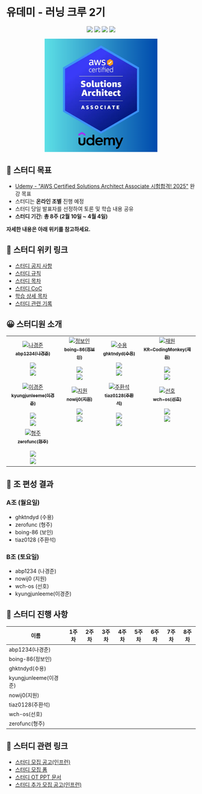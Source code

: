 # 유데미 - 러닝 크루 2기

<p align="center">
  <img src="https://img.shields.io/badge/AWS-FF9900?style=for-the-badge&logo=amazonwebservices&logoColor=white">
  <a href="https://github.com/Udemy-kor/aws-saa"><img src="https://img.shields.io/badge/GitHub-181717?style=for-the-badge&logo=github&logoColor=white"/></a>
  <img src="https://img.shields.io/badge/KakaoTalk-FFCD00?style=for-the-badge&logo=kakaotalk&logoColor=black"/>
  <img src="https://img.shields.io/badge/Discord-5865F2?style=for-the-badge&logo=discord&logoColor=white"/>
</p>

<p align="center">
  <img src="markdown/img/saa.png" width="300" height="300" />
</p>

## 🎯 스터디 목표

- [Udemy - "AWS Certified Solutions Architect Associate 시험합격! 2025"](https://www.udemy.com/share/105HsY3@-Eq7TFAKPwVm6-0KDC3GH-fAUz9t_GWqpwEyejvo7Ch_s3vfFxIiQb3XQJg1ErMXOA==/) 완강 목표
- 스터디는 **온라인 조별** 진행 예정
- 스터디 당일 발표자를 선정하여 토론 및 학습 내용 공유
- **스터디 기간:** **총 8주 (2월 10일 ~ 4월 4일)**

**자세한 내용은 아래 위키를 참고하세요.**

## 📖 스터디 위키 링크

- [스터디 공지 사항](https://github.com/Udemy-kor/aws-saa/wiki/00-%EC%8A%A4%ED%84%B0%EB%94%94-%EA%B3%B5%EC%A7%80-%EC%82%AC%ED%95%AD)
- [스터디 규칙](https://github.com/Udemy-kor/aws-saa/wiki/01-%EC%8A%A4%ED%84%B0%EB%94%94-%EA%B7%9C%EC%B9%99)
- [스터디 목차](https://github.com/Udemy-kor/aws-saa/wiki/02-%ED%95%99%EC%8A%B5-%EB%AA%A9%EC%B0%A8)
- [스터디 CoC](https://github.com/Udemy-kor/aws-saa/wiki/03-%EC%8A%A4%ED%84%B0%EB%94%94-CoC)
- [학습 상세 목차](https://github.com/Udemy-kor/aws-saa/wiki/04-%ED%95%99%EC%8A%B5-%EC%83%81%EC%84%B8-%EB%AA%A9%EC%B0%A8)
- [스터디 관련 기록](https://github.com/Udemy-kor/aws-saa/wiki/05-%EC%8A%A4%ED%84%B0%EB%94%94-%EA%B4%80%EB%A0%A8-%EA%B8%B0%EB%A1%9D)

## 😀 스터디원 소개

<div align="center">
  <table>
    <tr>
      <td align="center">
        <a href="https://github.com/abp1234">
          <img src="https://avatars.githubusercontent.com/u/156388823?v=4" width="100px;" alt="나경준"/>
          <br />
          <sub><b>abp1234(나경준)</b></sub>
          <br />
        </a>
        <br />
        <a href="https://github.com/Udemy-kor/aws-saa/pulls?q=assignee%3Aabp1234">
          <img src="https://img.shields.io/badge/진행률-0%2F8-blue?style=flat-square"/>
        </a>
        <br />
        <a href="https://github.com/Udemy-kor/aws-saa/pulls?q=assignee%3Aabp1234">
          <img src="https://img.shields.io/badge/PR-보러가기-blueviolet?style=flat-square"/>
        </a>
      </td>
      <td align="center">
        <a href="https://github.com/boing-86">
          <img src="https://avatars.githubusercontent.com/u/54930076?v=4" width="100px;" alt="정보인"/>
          <br />
          <sub><b>boing-86(정보인)</b></sub>
          <br />
        </a>
        <br />
        <a href="https://github.com/Udemy-kor/aws-saa/pulls?q=assignee%3Aboing-86">
          <img src="https://img.shields.io/badge/진행률-0%2F8-blue?style=flat-square"/>
        </a>
        <br />
        <a href="https://github.com/Udemy-kor/aws-saa/pulls?q=assignee%3Aboing-86">
          <img src="https://img.shields.io/badge/PR-보러가기-blueviolet?style=flat-square"/>
        </a>
      </td>
      <td align="center">
        <a href="https://github.com/ghktndyd">
          <img src="https://avatars.githubusercontent.com/u/120021021?v=4" width="100px;" alt="수용"/>
          <br />
          <sub><b>ghktndyd(수용)</b></sub>
          <br />
        </a>
        <br />
        <a href="https://github.com/Udemy-kor/aws-saa/pulls?q=assignee%3Aghktndyd">
          <img src="https://img.shields.io/badge/진행률-0%2F8-blue?style=flat-square"/>
        </a>
        <br />
        <a href="https://github.com/Udemy-kor/aws-saa/pulls?q=assignee%3Aghktndyd">
          <img src="https://img.shields.io/badge/PR-보러가기-blueviolet?style=flat-square"/>
        </a>
      </td>
      <td align="center">
        <a href="https://github.com/KR-CodingMonkey">
          <img src="https://avatars.githubusercontent.com/u/76420201?v=4" width="100px;" alt="재원"/>
          <br />
          <sub><b>KR-CodingMonkey(재원)</b></sub>
          <br />
        </a>
        <br />
        <a href="https://github.com/Udemy-kor/aws-saa/pulls?q=assignee%3AKR-CodingMonkey">
          <img src="https://img.shields.io/badge/진행률-0%2F8-blue?style=flat-square"/>
        </a>
        <br />
        <a href="https://github.com/Udemy-kor/aws-saa/pulls?q=assignee%3AKR-CodingMonkey">
          <img src="https://img.shields.io/badge/PR-보러가기-blueviolet?style=flat-square"/>
        </a>
      </td>
    </tr>
    <tr>
      <td align="center">
        <a href="https://github.com/kyungjunleeme">
          <img src="https://avatars.githubusercontent.com/u/45473846?v=4" width="100px;" alt="이경준"/>
          <br />
          <sub><b>kyungjunleeme(이경준)</b></sub>
          <br />
        </a>
        <br />
        <a href="https://github.com/Udemy-kor/aws-saa/pulls?q=assignee%3Akyungjunleeme">
          <img src="https://img.shields.io/badge/진행률-0%2F8-blue?style=flat-square"/>
        </a>
        <br />
        <a href="https://github.com/Udemy-kor/aws-saa/pulls?q=assignee%3Akyungjunleeme">
          <img src="https://img.shields.io/badge/PR-보러가기-blueviolet?style=flat-square"/>
        </a>
      </td>
      <td align="center">
        <a href="https://github.com/nowij0">
          <img src="https://avatars.githubusercontent.com/u/118253722?v=4" width="100px;" alt="지원"/>
          <br />
          <sub><b>nowij0(지원)</b></sub>
          <br />
        </a>
        <br />
        <a href="https://github.com/Udemy-kor/aws-saa/pulls?q=assignee%3Anowij0">
          <img src="https://img.shields.io/badge/진행률-0%2F8-blue?style=flat-square"/>
        </a>
        <br />
        <a href="https://github.com/Udemy-kor/aws-saa/pulls?q=assignee%3Anowij0">
          <img src="https://img.shields.io/badge/PR-보러가기-blueviolet?style=flat-square"/>
        </a>
      </td>
      <td align="center">
        <a href="https://github.com/tiaz0128">
          <img src="https://avatars.githubusercontent.com/u/44606727?v=4" width="100px;" alt="주환석"/>
          <br />
          <sub><b>tiaz0128(주환석)</b></sub>
          <br />
        </a>
        <br />
        <a href="https://github.com/Udemy-kor/aws-saa/pulls?q=assignee%3Atiaz0128">
          <img src="https://img.shields.io/badge/진행률-0%2F8-blue?style=flat-square"/>
        </a>
        <br />
        <a href="https://github.com/Udemy-kor/aws-saa/pulls?q=assignee%3Atiaz0128">
          <img src="https://img.shields.io/badge/PR-보러가기-blueviolet?style=flat-square"/>
        </a>
      </td>
      <td align="center">
        <a href="https://github.com/wch-os">
          <img src="https://avatars.githubusercontent.com/u/99057845?v=4" width="100px;" alt="선호"/>
          <br />
          <sub><b>wch-os(선호)</b></sub>
          <br />
        </a>
        <br />
        <a href="https://github.com/Udemy-kor/aws-saa/pulls?q=assignee%3Awch-os">
          <img src="https://img.shields.io/badge/진행률-0%2F8-blue?style=flat-square"/>
        </a>
        <br />
        <a href="https://github.com/Udemy-kor/aws-saa/pulls?q=assignee%3Awch-os">
          <img src="https://img.shields.io/badge/PR-보러가기-blueviolet?style=flat-square"/>
        </a>
      </td>
    </tr>
    <tr>
      <td align="center">
        <a href="https://github.com/zerofunc">
          <img src="https://avatars.githubusercontent.com/u/6914456?v=4" width="100px;" alt="형주"/>
          <br />
          <sub><b>zerofunc(형주)</b></sub>
          <br />
        </a>
        <br />
        <a href="https://github.com/Udemy-kor/aws-saa/pulls?q=assignee%3Azerofunc">
          <img src="https://img.shields.io/badge/진행률-0%2F8-blue?style=flat-square"/>
        </a>
        <br />
        <a href="https://github.com/Udemy-kor/aws-saa/pulls?q=assignee%3Azerofunc">
          <img src="https://img.shields.io/badge/PR-보러가기-blueviolet?style=flat-square"/>
        </a>
      </td>
    </tr>
  </table>
</div>

## 👥 조 편성 결과

### A조 (월요일)

- ghktndyd (수용)
- zerofunc (형주)
- boing-86 (보인)
- tiaz0128 (주환석)

### B조 (토요일)

- abp1234 (나경준)
- nowij0 (지원)
- wch-os (선호)
- kyungjunleeme(이경준)

## 📅 스터디 진행 사항

| 이름 | 1주차 | 2주차 | 3주차 | 4주차 | 5주차 | 6주차 | 7주차 | 8주차 |
| --- | --- | --- | --- | --- | --- | --- | --- | --- |
| abp1234(나경준) |  |  |  |  |  |  |  |  |
| boing-86(정보인) |  |  |  |  |  |  |  |  |
| ghktndyd(수용) |  |  |  |  |  |  |  |  |
| kyungjunleeme(이경준) |  |  |  |  |  |  |  |  |
| nowij0(지원) |  |  |  |  |  |  |  |  |
| tiaz0128(주환석) |  |  |  |  |  |  |  |  |
| wch-os(선호) |  |  |  |  |  |  |  |  |
| zerofunc(형주) |  |  |  |  |  |  |  |  |

## 🔗 스터디 관련 링크

- [스터디 모집 공고(인프런)](https://www.inflearn.com/studies/1503667/aws-saa-%EA%B0%95%EC%9D%98-%EC%8A%A4%ED%84%B0%EB%94%94)
- [스터디 모집 폼](https://forms.gle/ZV7SaTR9BabdXkve6)
- [스터디 OT PPT 문서](https://gamma.app/docs/AWS-OT-j132g9hb3kvnixq)
- [스터디 추가 모집 공고(인프런)](https://www.inflearn.com/studies/1513119/aws-saa-%EC%8A%A4%ED%84%B0%EB%94%94)
